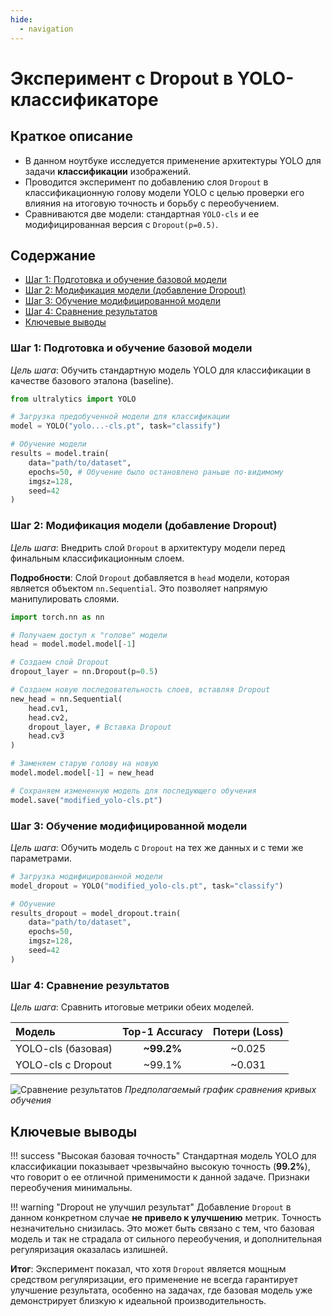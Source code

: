 ```yaml
---
hide:
  - navigation
---
```


# Эксперимент с Dropout в YOLO-классификаторе

## Краткое описание
- В данном ноутбуке исследуется применение архитектуры YOLO для задачи **классификации** изображений.
- Проводится эксперимент по добавлению слоя `Dropout` в классификационную голову модели YOLO с целью проверки его влияния на итоговую точность и борьбу с переобучением.
- Сравниваются две модели: стандартная `YOLO-cls` и ее модифицированная версия с `Dropout(p=0.5)`.

## Содержание
- [Шаг 1: Подготовка и обучение базовой модели](#шаг-1-подготовка-и-обучение-базовой-модели)
- [Шаг 2: Модификация модели (добавление Dropout)](#шаг-2-модификация-модели-добавление-dropout)
- [Шаг 3: Обучение модифицированной модели](#шаг-3-обучение-модифицированной-модели)
- [Шаг 4: Сравнение результатов](#шаг-4-сравнение-результатов)
- [Ключевые выводы](#ключевые-выводы)

### Шаг 1: Подготовка и обучение базовой модели
*Цель шага*: Обучить стандартную модель YOLO для классификации в качестве базового эталона (baseline).

```python
from ultralytics import YOLO

# Загрузка предобученной модели для классификации
model = YOLO("yolo...-cls.pt", task="classify")

# Обучение модели
results = model.train(
    data="path/to/dataset",
    epochs=50, # Обучение было остановлено раньше по-видимому
    imgsz=128,
    seed=42
)
```

### Шаг 2: Модификация модели (добавление Dropout)
*Цель шага*: Внедрить слой `Dropout` в архитектуру модели перед финальным классификационным слоем.

**Подробности**:
Слой `Dropout` добавляется в `head` модели, которая является объектом `nn.Sequential`. Это позволяет напрямую манипулировать слоями.

```python
import torch.nn as nn

# Получаем доступ к "голове" модели
head = model.model.model[-1]

# Создаем слой Dropout
dropout_layer = nn.Dropout(p=0.5)

# Создаем новую последовательность слоев, вставляя Dropout
new_head = nn.Sequential(
    head.cv1,
    head.cv2,
    dropout_layer, # Вставка Dropout
    head.cv3
)

# Заменяем старую голову на новую
model.model.model[-1] = new_head

# Сохраняем измененную модель для последующего обучения
model.save("modified_yolo-cls.pt")
```

### Шаг 3: Обучение модифицированной модели
*Цель шага*: Обучить модель с `Dropout` на тех же данных и с теми же параметрами.

```python
# Загрузка модифицированной модели
model_dropout = YOLO("modified_yolo-cls.pt", task="classify")

# Обучение
results_dropout = model_dropout.train(
    data="path/to/dataset",
    epochs=50,
    imgsz=128,
    seed=42
)
```

### Шаг 4: Сравнение результатов
*Цель шага*: Сравнить итоговые метрики обеих моделей.

| Модель | Top-1 Accuracy | Потери (Loss) |
|:---|:---:|:---:|
| YOLO-cls (базовая) | **~99.2%** | ~0.025 |
| YOLO-cls с Dropout | ~99.1% | ~0.031 |

![Сравнение результатов](results.png)
*Предполагаемый график сравнения кривых обучения*

## Ключевые выводы

!!! success "Высокая базовая точность"
    Стандартная модель YOLO для классификации показывает чрезвычайно высокую точность (**99.2%**), что говорит о ее отличной применимости к данной задаче. Признаки переобучения минимальны.

!!! warning "Dropout не улучшил результат"
    Добавление `Dropout` в данном конкретном случае **не привело к улучшению** метрик. Точность незначительно снизилась. Это может быть связано с тем, что базовая модель и так не страдала от сильного переобучения, и дополнительная регуляризация оказалась излишней.

**Итог**: Эксперимент показал, что хотя `Dropout` является мощным средством регуляризации, его применение не всегда гарантирует улучшение результата, особенно на задачах, где базовая модель уже демонстрирует близкую к идеальной производительность.
